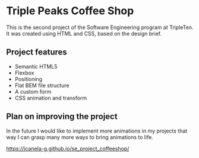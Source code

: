 # Triple Peaks Coffee Shop

This is the second project of the Software Engineering program at TripleTen. It was created using HTML and CSS, based on the design brief.

## Project features

- Semantic HTML5
- Flexbox
- Positioning
- Flat BEM file structure
- A custom form
- CSS animation and transform

## Plan on improving the project

In the future I would like to implement more animations in my projects that way I can grasp many more ways to bring animations to life.

https://jcanela-g.github.io/se_project_coffeeshop/
